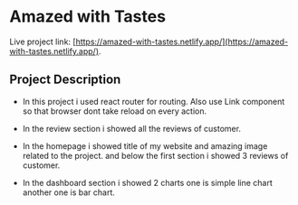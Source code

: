 # Amazed with Tastes

Live project link: [https://amazed-with-tastes.netlify.app/](https://amazed-with-tastes.netlify.app/).

## Project Description

* In this project i used react router for routing. Also use Link component so that browser dont take reload on every action.

* In the review section i showed all the reviews of customer.

* In the homepage i showed title of my website and amazing image related to the project. and below the first section i showed 3 reviews of customer.

* In the dashboard section i showed 2 charts one is simple line chart another one is bar chart.


